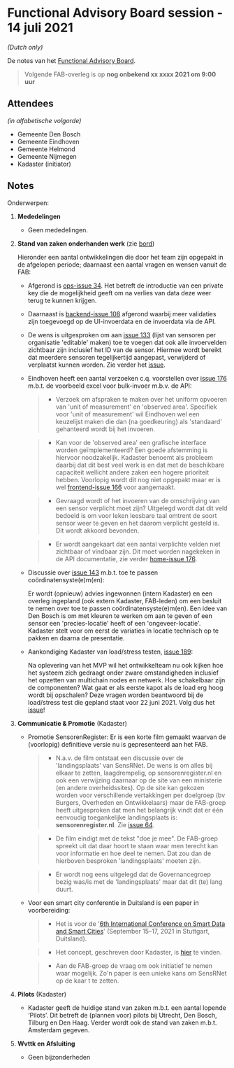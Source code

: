 # Functional Advisory Board session - 14 juli 2021

_(Dutch only)_

De notes van het [Functional Advisory Board](../FAB.md).

> Volgende FAB-overleg is op **nog onbekend xx xxxx 2021 om 9:00 uur**

## Attendees

_(in alfabetische volgorde)_

- Gemeente Den Bosch
- Gemeente Eindhoven
- Gemeente Helmond
- Gemeente Nijmegen
- Kadaster (initiator)
 
## Notes

Onderwerpen:

1. **Mededelingen**
     
     - Geen mededelingen.
            
2. **Stand van zaken onderhanden werk** (zie [bord](https://github.com/orgs/kadaster-labs/projects/1))
   
     Hieronder een aantal ontwikkelingen die door het team zijn opgepakt in de afgelopen periode; daarnaast een aantal vragen en wensen vanuit de FAB:
     
     - Afgerond is [ops-issue 34](https://github.com/kadaster-labs/sensrnet-ops/issues/34). Het betreft de introductie van een private key die de mogelijkheid geeft om na verlies van data deze weer terug te kunnen krijgen.
     
     - Daarnaast is [backend-issue 108](https://github.com/kadaster-labs/sensrnet-registry-backend/issues/108) afgerond waarbij meer validaties zijn toegevoegd op de UI-invoerdata en de invoerdata via de API.
     
     - De wens is uitgesproken om aan [issue 133](https://github.com/kadaster-labs/sensrnet-home/issues/133) (lijst van sensoren per organisatie 'editable' maken) toe te voegen dat ook alle invoervelden zichtbaar zijn inclusief het ID van de sensor. Hiermee wordt bereikt dat meerdere sensoren tegelijkertijd aangepast, verwijderd of verplaatst kunnen worden. Zie verder het [issue](https://github.com/kadaster-labs/sensrnet-home/issues/133).
     
     - Eindhoven heeft een aantal verzoeken c.q. voorstellen over [issue 176](https://github.com/kadaster-labs/sensrnet-home/issues/176) m.b.t. de voorbeeld excel voor bulk-invoer m.b.v. de API:
     
        > - Verzoek om afspraken te maken over het uniform opvoeren van 'unit of measurement' en 'observed area'. Specifiek voor 'unit of measurement' wil Eindhoven wel een keuzelijst maken die dan (na goedkeuring) als 'standaard' gehanteerd wordt bij het invoeren.
        
        > - Kan voor de 'observed area' een grafische interface worden geïmplementeerd? Een goede afstemming is hiervoor noodzakelijk. Kadaster benoemt als probleem daarbij dat dit best veel werk is en dat met de beschikbare capaciteit wellicht andere zaken een hogere prioriteit hebben. Voorlopig wordt dit nog niet opgepakt maar er is wel [frontend-issue 166](https://github.com/kadaster-labs/sensrnet-registry-frontend/issues/166) voor aangemaakt.
        
        > - Gevraagd wordt of het invoeren van de omschrijving van een sensor verplicht moet zijn? Uitgelegd wordt dat dit veld bedoeld is om voor leken leesbare taal omtrent de soort sensor weer te geven en het daarom verplicht gesteld is. Dit wordt akkoord bevonden.
        
        > - Er wordt aangekaart dat een aantal verplichte velden niet zichtbaar of vindbaar zijn. Dit moet worden nagekeken in de API documentatie, zie verder [home-issue 176](https://github.com/kadaster-labs/sensrnet-home/issues/176).
     
     - Discussie over [issue 143](https://github.com/kadaster-labs/sensrnet-home/issues/143) m.b.t. toe te passen coördinatensyste(e)m(en):
         
         Er wordt (opnieuw) advies ingewonnen (intern Kadaster) en een overleg ingepland (ook extern Kadaster, FAB-leden) om een besluit te nemen over toe te passen coördinatensyste(e)m(en). Een idee van Den Bosch is om met kleuren te werken om aan te geven of een sensor een 'precies-locatie' heeft of een 'ongeveer-locatie'. Kadaster stelt voor om eerst de variaties in locatie technisch op te pakken en daarna de presentatie.
     
     - Aankondiging Kadaster van load/stress testen, [issue 189](https://github.com/kadaster-labs/sensrnet-home/issues/189):
         
         Na oplevering van het MVP wil het ontwikkelteam nu ook kijken hoe het systeem zich gedraagt onder zware omstandigheden inclusief het opzetten van multichain nodes en netwerk. Hoe schakelbaar zijn de componenten? Wat gaat er als eerste kapot als de load erg hoog wordt bij opschalen? Deze vragen worden beantwoord bij de load/stress test die gepland staat voor 22 juni 2021. Volg dus het [issue](https://github.com/kadaster-labs/sensrnet-home/issues/189)!
        
   
3. **Communicatie & Promotie** (Kadaster)
   
     - Promotie SensorenRegister: Er is een korte film gemaakt waarvan de (voorlopig) definitieve versie nu is gepresenteerd aan het FAB.
        
        > - N.a.v. de film ontstaat een discussie over de 'landingsplaats' van SensRNet. De wens is om alles bij elkaar te zetten, laagdrempelig, op sensorenregister.nl en ook een verwijzing daarnaar op de site van een ministerie (en andere overheidssites). Op de site kan gekozen worden voor verschillende vertakkingen per doelgroep (bv Burgers, Overheden en Ontwikkelaars) maar de FAB-groep heeft uitgesproken dat men het belangrijk vindt dat er één eenvoudig toegankelijke landingsplaats is: **sensorenregister.nl**. Zie [issue 64](https://github.com/kadaster-labs/sensrnet-home/issues/64).
        
        > - De film eindigt met de tekst "doe je mee". De FAB-groep spreekt uit dat daar hoort te staan waar men terecht kan voor informatie en hoe deel te nemen. Dat zou dan de hierboven besproken 'landingsplaats' moeten zijn.
        
        > - Er wordt nog eens uitgelegd dat de Governancegroep bezig was/is met de 'landingsplaats' maar dat dit (te) lang duurt.

     - Voor een smart city conferentie in Duitsland is een paper in voorbereiding:
        
        > - Het is voor de '[6th International Conference on Smart Data and Smart Cities](https://sdsc2021.hft-stuttgart.de/)' (September 15–17, 2021 in Stuttgart, Duitsland).
        
        > - Het  concept, geschreven door Kadaster, is [hier](/sensrnet-home/2021-06-26-SensRNet-Sensor-Registry-as-a-base-layer-for-smart-cities.pdf) te vinden.
        
        > - Aan de FAB-groep de vraag om ook initiatief te nemen waar mogelijk. Zo'n paper is een unieke kans om SensRNet op de kaar t te zetten.
        
     
4. **Pilots** (Kadaster)
   
     - Kadaster geeft de huidige stand van zaken m.b.t. een aantal lopende ‘Pilots’. Dit betreft de (plannen voor) pilots bij Utrecht, Den Bosch, Tilburg en Den Haag. Verder wordt ook de stand van zaken m.b.t. Amsterdam gegeven.

5. **Wvttk en Afsluiting**
   
     - Geen bijzonderheden

